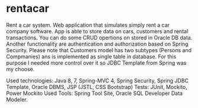 # rentacar
Rent a car system.
Web application that simulates simply rent a car company software.
App is able to store data on cars, customers and rental transactions. 
You can do some CRUD opertions on stored in Oracle DB data.
Another functionality are authentication and authorization based on Spring Security.
Please note that Customers model has two subtypes (Persons and Compmanies)  ans is implemented as single table in database. For this purpose I needed more control over it so JDBC Template from Spring was my choose.

Used technologies: Java 8, 7, Spring-MVC 4, Spring Security, Spring JDBC Template, Oracle DBMS, JSP (JSTL, CSS Bootstrap)
Tests: JUnit, Mockito, Power Mockito
Used Tools: Spring Tool Site, Oracle SQL Developer Data Modeler.
